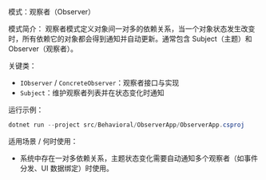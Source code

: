 模式：观察者（Observer）

模式简介：
观察者模式定义对象间一对多的依赖关系，当一个对象状态发生改变时，所有依赖它的对象都会得到通知并自动更新。通常包含 Subject（主题）和 Observer（观察者）。

关键类：
- `IObserver` / `ConcreteObserver`：观察者接口与实现
- `Subject`：维护观察者列表并在状态变化时通知

运行示例：
```powershell
dotnet run --project src/Behavioral/ObserverApp/ObserverApp.csproj
```

适用场景 / 何时使用：
- 系统中存在一对多依赖关系，主题状态变化需要自动通知多个观察者（如事件分发、UI 数据绑定）时使用。